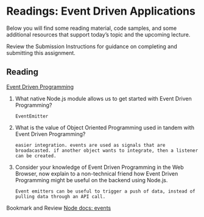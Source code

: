 # Readings: Event Driven Applications

Below you will find some reading material, code samples, and some additional resources that support today’s topic and the upcoming lecture.

Review the Submission Instructions for guidance on completing and submitting this assignment.

## Reading
[Event Driven Programming](https://www.digitalocean.com/community/tutorials/nodejs-event-driven-programming)

1. What native Node.js module allows us to get started with Event Driven Programming?

    ```
    EventEmitter
    ```

2. What is the value of Object Oriented Programming used in tandem with Event Driven Programming?

    ```
    easier integration. events are used as signals that are broadacasted. if another object wants to integrate, then a listener can be created.
    ```

3. Consider your knowledge of Event Driven Programming in the Web Browser, now explain to a non-technical friend how Event Driven Programming might be useful on the backend using Node.js.

    ```
    Event emitters can be useful to trigger a push of data, instead of pulling data through an API call.
    ```

Bookmark and Review
[Node docs: events](https://nodejs.org/api/events.html)
